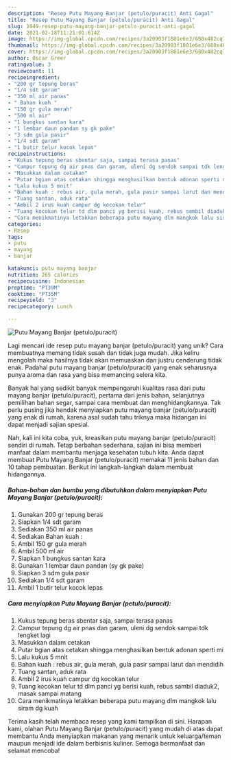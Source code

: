 ```yaml
---
description: "Resep Putu Mayang Banjar (petulo/puracit) Anti Gagal"
title: "Resep Putu Mayang Banjar (petulo/puracit) Anti Gagal"
slug: 1949-resep-putu-mayang-banjar-petulo-puracit-anti-gagal
date: 2021-02-18T11:21:01.614Z
image: https://img-global.cpcdn.com/recipes/3a20903f1801e6e3/680x482cq70/putu-mayang-banjar-petulopuracit-foto-resep-utama.jpg
thumbnail: https://img-global.cpcdn.com/recipes/3a20903f1801e6e3/680x482cq70/putu-mayang-banjar-petulopuracit-foto-resep-utama.jpg
cover: https://img-global.cpcdn.com/recipes/3a20903f1801e6e3/680x482cq70/putu-mayang-banjar-petulopuracit-foto-resep-utama.jpg
author: Oscar Greer
ratingvalue: 3
reviewcount: 11
recipeingredient:
- "200 gr tepung beras"
- "1/4 sdt garam"
- "350 ml air panas"
- " Bahan kuah "
- "150 gr gula merah"
- "500 ml air"
- "1 bungkus santan kara"
- "1 lembar daun pandan sy gk pake"
- "3 sdm gula pasir"
- "1/4 sdt garam"
- "1 butir telur kocok lepas"
recipeinstructions:
- "Kukus tepung beras sbentar saja, sampai terasa panas"
- "Campur tepung dg air pnas dan garam, uleni dg sendok sampai tdk lengket lagi"
- "Masukkan dalam cetakan"
- "Putar bgian atas cetakan shingga menghasilkan bentuk adonan sperti mi"
- "Lalu kukus 5 mnit"
- "Bahan kuah : rebus air, gula merah, gula pasir sampai larut dan mendidih"
- "Tuang santan, aduk rata"
- "Ambil 2 irus kuah campur dg kocokan telur"
- "Tuang kocokan telur td dlm panci yg berisi kuah, rebus sambil diaduk2, masak sampai matang"
- "Cara menikmatinya letakkan beberapa putu mayang dlm mangkok lalu siram dg kuah"
categories:
- Resep
tags:
- putu
- mayang
- banjar

katakunci: putu mayang banjar 
nutrition: 265 calories
recipecuisine: Indonesian
preptime: "PT39M"
cooktime: "PT35M"
recipeyield: "3"
recipecategory: Lunch

---
```



![Putu Mayang Banjar (petulo/puracit)](https://img-global.cpcdn.com/recipes/3a20903f1801e6e3/680x482cq70/putu-mayang-banjar-petulopuracit-foto-resep-utama.jpg)

Lagi mencari ide resep putu mayang banjar (petulo/puracit) yang unik? Cara membuatnya memang tidak susah dan tidak juga mudah. Jika keliru mengolah maka hasilnya tidak akan memuaskan dan justru cenderung tidak enak. Padahal putu mayang banjar (petulo/puracit) yang enak seharusnya punya aroma dan rasa yang bisa memancing selera kita.

Banyak hal yang sedikit banyak mempengaruhi kualitas rasa dari putu mayang banjar (petulo/puracit), pertama dari jenis bahan, selanjutnya pemilihan bahan segar, sampai cara membuat dan menghidangkannya. Tak perlu pusing jika hendak menyiapkan putu mayang banjar (petulo/puracit) yang enak di rumah, karena asal sudah tahu triknya maka hidangan ini dapat menjadi sajian spesial.




Nah, kali ini kita coba, yuk, kreasikan putu mayang banjar (petulo/puracit) sendiri di rumah. Tetap berbahan sederhana, sajian ini bisa memberi manfaat dalam membantu menjaga kesehatan tubuh kita. Anda dapat membuat Putu Mayang Banjar (petulo/puracit) memakai 11 jenis bahan dan 10 tahap pembuatan. Berikut ini langkah-langkah dalam membuat hidangannya.

<!--inarticleads1-->

##### Bahan-bahan dan bumbu yang dibutuhkan dalam menyiapkan Putu Mayang Banjar (petulo/puracit):

1. Gunakan 200 gr tepung beras
1. Siapkan 1/4 sdt garam
1. Sediakan 350 ml air panas
1. Sediakan  Bahan kuah :
1. Ambil 150 gr gula merah
1. Ambil 500 ml air
1. Siapkan 1 bungkus santan kara
1. Gunakan 1 lembar daun pandan (sy gk pake)
1. Siapkan 3 sdm gula pasir
1. Sediakan 1/4 sdt garam
1. Ambil 1 butir telur kocok lepas




<!--inarticleads2-->

##### Cara menyiapkan Putu Mayang Banjar (petulo/puracit):

1. Kukus tepung beras sbentar saja, sampai terasa panas
1. Campur tepung dg air pnas dan garam, uleni dg sendok sampai tdk lengket lagi
1. Masukkan dalam cetakan
1. Putar bgian atas cetakan shingga menghasilkan bentuk adonan sperti mi
1. Lalu kukus 5 mnit
1. Bahan kuah : rebus air, gula merah, gula pasir sampai larut dan mendidih
1. Tuang santan, aduk rata
1. Ambil 2 irus kuah campur dg kocokan telur
1. Tuang kocokan telur td dlm panci yg berisi kuah, rebus sambil diaduk2, masak sampai matang
1. Cara menikmatinya letakkan beberapa putu mayang dlm mangkok lalu siram dg kuah




Terima kasih telah membaca resep yang kami tampilkan di sini. Harapan kami, olahan Putu Mayang Banjar (petulo/puracit) yang mudah di atas dapat membantu Anda menyiapkan makanan yang menarik untuk keluarga/teman maupun menjadi ide dalam berbisnis kuliner. Semoga bermanfaat dan selamat mencoba!
